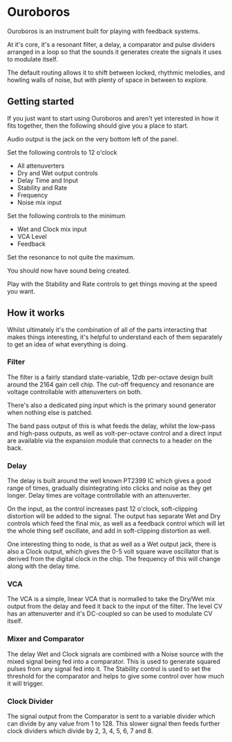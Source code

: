 # Ouroboros

Ouroboros is an instrument built for playing with feedback systems.

At it's core, it's a resonant filter, a delay, a comparator and pulse dividers arranged in a loop so that the sounds it generates create the signals it uses to modulate itself.

The default routing allows it to shift between locked, rhythmic melodies, and howling walls of noise, but with plenty of space in between to explore.

## Getting started

If you just want to start using Ouroboros and aren't yet interested in how it fits together, then the following should give you a place to start.

Audio output is the jack on the very bottom left of the panel.

Set the following controls to 12 o'clock
* All attenuverters
* Dry and Wet output controls
* Delay Time and Input
* Stability and Rate
* Frequency
* Noise mix input

Set the following controls to the minimum
* Wet and Clock mix input
* VCA Level
* Feedback

Set the resonance to not quite the maximum.

You should now have sound being created.

Play with the Stability and Rate controls to get things moving at the speed you want.

## How it works

Whilst ultimately it's the combination of all of the parts interacting that makes things interesting, it's helpful to understand each of them separately to get an idea of what everything is doing.

### Filter

The filter is a fairly standard state-variable, 12db per-octave design built around the 2164 gain cell chip. The cut-off frequency and resonance are voltage controllable with attenuverters on both.

There's also a dedicated ping input which is the primary sound generator when nothing else is patched.

The band pass output of this is what feeds the delay, whilst the low-pass and high-pass outputs, as well as volt-per-octave control and a direct input are available via the expansion module that connects to a header on the back.

### Delay

The delay is built around the well known PT2399 IC which gives a good range of times, gradually disintegrating into clicks and noise as they get longer. Delay times are voltage controllable with an attenuverter.

On the input, as the control increases past 12 o'clock, soft-clipping distortion will be added to the signal. The output has separate Wet and Dry controls which feed the final mix, as well as a feedback control which will let the whole thing self oscillate, and add in soft-clipping distortion as well.

One interesting thing to node, is that as well as a Wet output jack, there is also a Clock output, which gives the 0-5 volt square wave oscillator that is derived from the digital clock in the chip. The frequency of this will change along with the delay time.

### VCA

The VCA is a simple, linear VCA that is normalled to take the Dry/Wet mix output from the delay and feed it back to the input of the filter. The level CV has an attenuverter and it's DC-coupled so can be used to modulate CV itself.

### Mixer and Comparator

The delay Wet and Clock signals are combined with a Noise source with the mixed signal being fed into a comparator. This is used to generate squared pulses from any signal fed into it. The Stability control is used to set the threshold for the comparator and helps to give some control over how much it will trigger.

### Clock Divider

The signal output from the Comparator is sent to a variable divider which can divide by any value from 1 to 128. This slower signal then feeds further clock dividers which divide by 2, 3, 4, 5, 6, 7 and 8.
